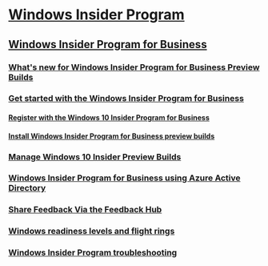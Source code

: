 # [Windows Insider Program](https://docs.microsoft.com/en-us/windows-insider/)
## [Windows Insider Program for Business](index.md)
### [What's new for Windows Insider Program for Business Preview Builds](wip-4-biz-whats-new.md)
### [Get started with the Windows Insider Program for Business](wip-4-biz-get-started.md)
#### [Register with the Windows 10 Insider Program for Business](wip-4-biz-register.md)
#### [Install Windows Insider Program for Business preview builds](wip-4-biz-install.md)
### [Manage Windows 10 Insider Preview Builds](wip-4-biz-manage-builds.md)
### [Windows Insider Program for Business using Azure Active Directory](wip-4-biz-ADD.md)
### [Share Feedback Via the Feedback Hub](wip-4-biz-feedback-hub.md)
### [Windows readiness levels and flight rings](wip-4-biz-flight-levels-and-rings.md)
### [Windows Insider Program troubleshooting](wip-4-biz-troubleshooting.md)

